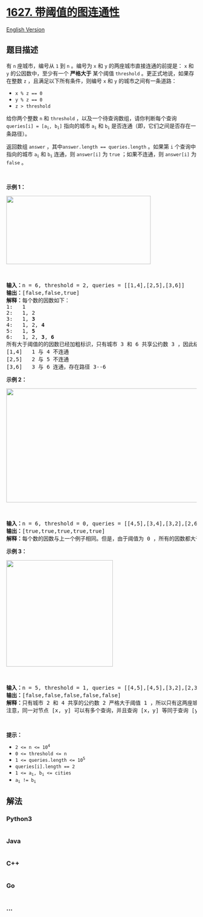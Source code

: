 # [1627. 带阈值的图连通性](https://leetcode.cn/problems/graph-connectivity-with-threshold)

[English Version](/solution/1600-1699/1627.Graph%20Connectivity%20With%20Threshold/README_EN.md)

## 题目描述

<!-- 这里写题目描述 -->

<p>有 <code>n</code> 座城市，编号从 <code>1</code> 到 <code>n</code> 。编号为 <code>x</code> 和 <code>y</code> 的两座城市直接连通的前提是： <code>x</code> 和 <code>y</code> 的公因数中，至少有一个 <strong>严格大于</strong> 某个阈值 <code>threshold</code> 。更正式地说，如果存在整数 <code>z</code> ，且满足以下所有条件，则编号 <code>x</code> 和 <code>y</code> 的城市之间有一条道路：</p>

<ul>
	<li><code>x % z == 0</code></li>
	<li><code>y % z == 0</code></li>
	<li><code>z > threshold</code></li>
</ul>

<p>给你两个整数 <code>n</code> 和 <code>threshold</code> ，以及一个待查询数组，请你判断每个查询<code> queries[i] = [a<sub>i</sub>, b<sub>i</sub>]</code> 指向的城市 <code>a<sub>i</sub></code> 和 <code>b<sub>i</sub></code> 是否连通（即，它们之间是否存在一条路径）。</p>

<p>返回数组 <code>answer</code> ，其中<code>answer.length == queries.length</code> 。如果第 <code>i</code> 个查询中指向的城市 <code>a<sub>i</sub></code> 和 <code>b<sub>i</sub></code> 连通，则 <code>answer[i]</code> 为 <code>true</code> ；如果不连通，则 <code>answer[i]</code> 为 <code>false</code> 。</p>

<p> </p>

<p><strong>示例 1：</strong></p>

<p><img alt="" src="https://assets.leetcode-cn.com/aliyun-lc-upload/uploads/2020/10/18/ex1.jpg" style="width: 382px; height: 181px;" /></p>

<p> </p>

<pre>
<strong>输入：</strong>n = 6, threshold = 2, queries = [[1,4],[2,5],[3,6]]
<strong>输出：</strong>[false,false,true]
<strong>解释：</strong>每个数的因数如下：
1:   1
2:   1, 2
3:   1, <strong>3</strong>
4:   1, 2, <strong>4</strong>
5:   1, <strong>5</strong>
6:   1, 2, <strong>3</strong>, <strong>6</strong>
所有大于阈值的的因数已经加粗标识，只有城市 3 和 6 共享公约数 3 ，因此结果是： 
[1,4]   1 与 4 不连通
[2,5]   2 与 5 不连通
[3,6]   3 与 6 连通，存在路径 3--6
</pre>

<p><strong>示例 2：</strong></p>

<p><img alt="" src="https://assets.leetcode-cn.com/aliyun-lc-upload/uploads/2020/10/18/tmp.jpg" style="width: 532px; height: 302px;" /></p>

<p> </p>

<pre>
<strong>输入：</strong>n = 6, threshold = 0, queries = [[4,5],[3,4],[3,2],[2,6],[1,3]]
<strong>输出：</strong>[true,true,true,true,true]
<strong>解释：</strong>每个数的因数与上一个例子相同。但是，由于阈值为 0 ，所有的因数都大于阈值。因为所有的数字共享公因数 1 ，所以所有的城市都互相连通。
</pre>

<p><strong>示例 3：</strong></p>

<p><img alt="" src="https://assets.leetcode-cn.com/aliyun-lc-upload/uploads/2020/10/16/ex3.jpg" style="width: 282px; height: 282px;" /></p>

<p> </p>

<pre>
<strong>输入：</strong>n = 5, threshold = 1, queries = [[4,5],[4,5],[3,2],[2,3],[3,4]]
<strong>输出：</strong>[false,false,false,false,false]
<strong>解释：</strong>只有城市 2 和 4 共享的公约数 2 严格大于阈值 1 ，所以只有这两座城市是连通的。
注意，同一对节点 [x, y] 可以有多个查询，并且查询 [x，y] 等同于查询 [y，x] 。
</pre>

<p> </p>

<p><strong>提示：</strong></p>

<ul>
	<li><code>2 <= n <= 10<sup>4</sup></code></li>
	<li><code>0 <= threshold <= n</code></li>
	<li><code>1 <= queries.length <= 10<sup>5</sup></code></li>
	<li><code>queries[i].length == 2</code></li>
	<li><code>1 <= a<sub>i</sub>, b<sub>i</sub> <= cities</code></li>
	<li><code>a<sub>i</sub> != b<sub>i</sub></code></li>
</ul>


## 解法

<!-- 这里可写通用的实现逻辑 -->

<!-- tabs:start -->

### **Python3**

<!-- 这里可写当前语言的特殊实现逻辑 -->

```python

```

### **Java**

<!-- 这里可写当前语言的特殊实现逻辑 -->

```java

```

### **C++**

```cpp

```

### **Go**

```go

```

### **...**

```

```

<!-- tabs:end -->